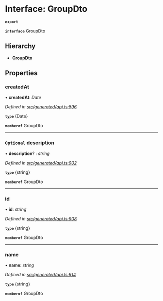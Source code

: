 # Interface: GroupDto

**`export`** 

**`interface`** GroupDto

## Hierarchy

* **GroupDto**

## Properties

###  createdAt

• **createdAt**: *Date*

*Defined in [src/generated/api.ts:896](https://github.com/mailslurp/mailslurp-client-ts-js/blob/45dbdd8/src/generated/api.ts#L896)*

**`type`** {Date}

**`memberof`** GroupDto

___

### `Optional` description

• **description**? : *string*

*Defined in [src/generated/api.ts:902](https://github.com/mailslurp/mailslurp-client-ts-js/blob/45dbdd8/src/generated/api.ts#L902)*

**`type`** {string}

**`memberof`** GroupDto

___

###  id

• **id**: *string*

*Defined in [src/generated/api.ts:908](https://github.com/mailslurp/mailslurp-client-ts-js/blob/45dbdd8/src/generated/api.ts#L908)*

**`type`** {string}

**`memberof`** GroupDto

___

###  name

• **name**: *string*

*Defined in [src/generated/api.ts:914](https://github.com/mailslurp/mailslurp-client-ts-js/blob/45dbdd8/src/generated/api.ts#L914)*

**`type`** {string}

**`memberof`** GroupDto
